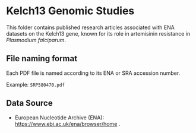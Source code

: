 # Kelch13 Genomic Studies
This folder contains published research articles associated with ENA datasets on the Kelch13 gene, known for its role in artemisinin resistance in *Plasmodium falciparum*.

## File naming format
Each PDF file is named according to its ENA or SRA accession number.

Example: `SRP580470.pdf`

## Data Source
- European Nucleotide Archive (ENA): https://www.ebi.ac.uk/ena/browser/home
.
